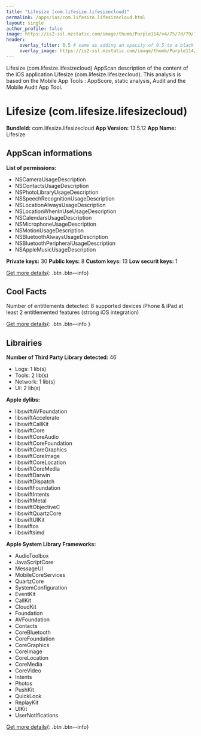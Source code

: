 ```yaml
---
title: "Lifesize (com.lifesize.lifesizecloud)"
permalink: /apps/ios/com.lifesize.lifesizecloud.html
layout: single
author_profile: false
image: https://is2-ssl.mzstatic.com/image/thumb/Purple114/v4/75/7d/79/757d793c-8890-91bb-2a14-e8b8e3a58ad0/AppIcon-0-0-1x_U007emarketing-0-0-0-10-0-0-sRGB-0-0-0-GLES2_U002c0-512MB-85-220-0-0.png/512x512bb.jpg
header: 
     overlay_filter: 0.5 # same as adding an opacity of 0.5 to a black background
     overlay_image: https://is2-ssl.mzstatic.com/image/thumb/Purple114/v4/75/7d/79/757d793c-8890-91bb-2a14-e8b8e3a58ad0/AppIcon-0-0-1x_U007emarketing-0-0-0-10-0-0-sRGB-0-0-0-GLES2_U002c0-512MB-85-220-0-0.png/512x512bb.jpg
---
```

Lifesize (com.lifesize.lifesizecloud) AppScan description of the content of the iOS application Lifesize (com.lifesize.lifesizecloud). This analysis is based on the Mobile App Tools : AppScore, static analysis, Audit and the Mobile Audit App Tool.

# Lifesize (com.lifesize.lifesizecloud)

**BundleId:** com.lifesize.lifesizecloud
**App Version:** 13.5.12
**App Name:** Lifesize


## AppScan informations 

**List of permissions:** 
- NSCameraUsageDescription
- NSContactsUsageDescription
- NSPhotoLibraryUsageDescription
- NSSpeechRecognitionUsageDescription
- NSLocationAlwaysUsageDescription
- NSLocationWhenInUseUsageDescription
- NSCalendarsUsageDescription
- NSMicrophoneUsageDescription
- NSMotionUsageDescription
- NSBluetoothAlwaysUsageDescription
- NSBluetoothPeripheralUsageDescription
- NSAppleMusicUsageDescription
  
  
**Private keys:** 30
**Public keys:** 8
**Custom keys:** 13
**Low securit keys:** 1
  
[Get more details](/pricing.html){: .btn .btn--info}

## Cool Facts

Number of entitlements detected: 8
supported devices iPhone & iPad
at least 2 entitlemented features (strong iOS integration)
  
[Get more details](/pricing.html){: .btn .btn--info }

## Librairies 
**Number of Third Party Library detected:** 46
- Logs: 1 lib(s)
- Tools: 2 lib(s)
- Network: 1 lib(s)
- UI: 2 lib(s)


**Apple dylibs:**
- libswiftAVFoundation
- libswiftAccelerate
- libswiftCallKit
- libswiftCore
- libswiftCoreAudio
- libswiftCoreFoundation
- libswiftCoreGraphics
- libswiftCoreImage
- libswiftCoreLocation
- libswiftCoreMedia
- libswiftDarwin
- libswiftDispatch
- libswiftFoundation
- libswiftIntents
- libswiftMetal
- libswiftObjectiveC
- libswiftQuartzCore
- libswiftUIKit
- libswiftos
- libswiftsimd


**Apple System Library Frameworks:**
- AudioToolbox
- JavaScriptCore
- MessageUI
- MobileCoreServices
- QuartzCore
- SystemConfiguration
- EventKit
- CallKit
- CloudKit
- Foundation
- AVFoundation
- Contacts
- CoreBluetooth
- CoreFoundation
- CoreGraphics
- CoreImage
- CoreLocation
- CoreMedia
- CoreVideo
- Intents
- Photos
- PushKit
- QuickLook
- ReplayKit
- UIKit
- UserNotifications


  
[Get more details](/pricing.html){: .btn .btn--info}


